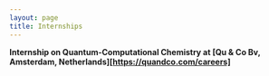```yaml
---
layout: page
title: Internships
---
```


**Internship on Quantum-Computational Chemistry at [Qu \& Co Bv, Amsterdam, Netherlands][https://quandco.com/careers]**



